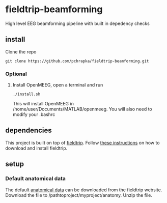 # fieldtrip-beamforming

High level EEG beamforming pipeline with built in depedency checks

## install

Clone the repo
```
git clone https://github.com/pchrapka/fieldtrip-beamforming.git
```

### Optional

1. Install OpenMEEG, open a terminal and run
   ```
   ./install.sh
   ```
   This will install OpenMEEG in /home/user/Documents/MATLAB/openmeeg. You will also need to modify your .bashrc

## dependencies

This project is built on top of [fieldtrip](http://www.fieldtriptoolbox.org/). Follow [these instructions](http://www.fieldtriptoolbox.org/download) on how to download and install fieldtrip.

## setup

### Default anatomical data

The default [anatomical data](ftp://ftp.fieldtriptoolbox.org/pub/fieldtrip/tutorial/Subject01.zip) can be downloaded from the fieldtrip website. Download the file to /pathtoproject/myproject/anatomy. Unzip the file.

